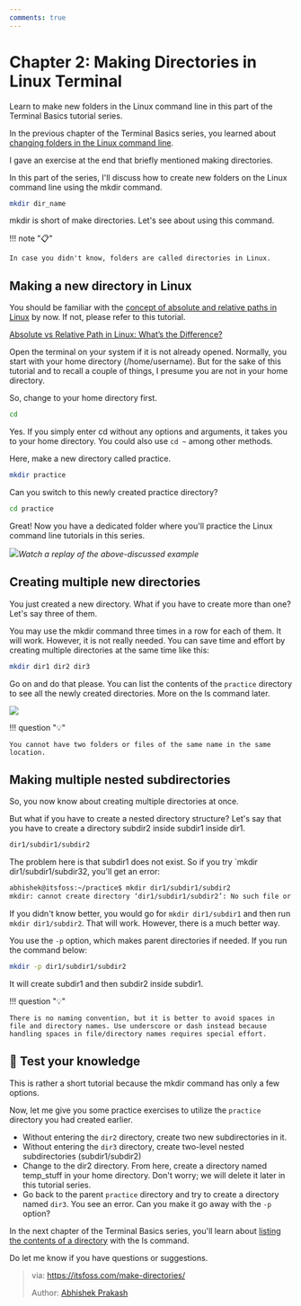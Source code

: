 ```yaml
---
comments: true
---
```


# Chapter 2: Making Directories in Linux Terminal

Learn to make new folders in the Linux command line in this part of the Terminal Basics tutorial series.

In the previous chapter of the Terminal Basics series, you learned about [changing folders in the Linux command line](https://itsfoss.com/change-directories/).

I gave an exercise at the end that briefly mentioned making directories.

In this part of the series, I'll discuss how to create new folders on the Linux command line using the mkdir command.

```Bash
mkdir dir_name
```

mkdir is short of make directories. Let's see about using this command.

!!! note "📋"

    In case you didn't know, folders are called directories in Linux.

## Making a new directory in Linux

You should be familiar with the [concept of absolute and relative paths in Linux](https://linuxhandbook.com/absolute-vs-relative-path/?ref=itsfoss.com) by now. If not, please refer to this tutorial.

[Absolute vs Relative Path in Linux: What’s the Difference?](https://linuxhandbook.com/absolute-vs-relative-path/?ref=itsfoss.com)

Open the terminal on your system if it is not already opened. Normally, you start with your home directory (/home/username). But for the sake of this tutorial and to recall a couple of things, I presume you are not in your home directory.

So, change to your home directory first.

```Bash
cd
```

Yes. If you simply enter cd without any options and arguments, it takes you to your home directory. You could also use `cd ~` among other methods.

Here, make a new directory called practice.

```Bash
mkdir practice
```

Can you switch to this newly created practice directory?

```Bash
cd practice
```

Great! Now you have a dedicated folder where you'll practice the Linux command line tutorials in this series.

![](https://cdn.jsdelivr.net/gh/SDNURoboticsAILab/ImageBed@master/img/resources/linux/chapter2-make-directory-example.svg)*Watch a replay of the above-discussed example*

## Creating multiple new directories

You just created a new directory. What if you have to create more than one? Let's say three of them.

You may use the mkdir command three times in a row for each of them. It will work. However, it is not really needed. You can save time and effort by creating multiple directories at the same time like this:

```Bash
mkdir dir1 dir2 dir3
```

Go on and do that please. You can list the contents of the `practice` directory to see all the newly created directories. More on the ls command later.

![](https://cdn.jsdelivr.net/gh/SDNURoboticsAILab/ImageBed@master/img/resources/linux/chapter2-create-multiple-directories-linux.png)

!!! question "💡"

    You cannot have two folders or files of the same name in the same location.

## Making multiple nested subdirectories

So, you now know about creating multiple directories at once.

But what if you have to create a nested directory structure? Let's say that you have to create a directory subdir2 inside subdir1 inside dir1.

```Bash
dir1/subdir1/subdir2
```

The problem here is that subdir1 does not exist. So if you try `mkdir dir1/subdir1/subdir32, you'll get an error:

```Bash
abhishek@itsfoss:~/practice$ mkdir dir1/subdir1/subdir2
mkdir: cannot create directory ‘dir1/subdir1/subdir2’: No such file or directory
```

If you didn't know better, you would go for `mkdir dir1/subdir1` and then run `mkdir dir1/subdir2`. That will work. However, there is a much better way.

You use the `-p` option, which makes parent directories if needed. If you run the command below:

```Bash
mkdir -p dir1/subdir1/subdir2
```

It will create subdir1 and then subdir2 inside subdir1.

!!! question "💡"

    There is no naming convention, but it is better to avoid spaces in file and directory names. Use underscore or dash instead because handling spaces in file/directory names requires special effort.

## 📝 Test your knowledge

This is rather a short tutorial because the mkdir command has only a few options.

Now, let me give you some practice exercises to utilize the `practice` directory you had created earlier.

- Without entering the `dir2` directory, create two new subdirectories in it.
- Without entering the `dir3` directory, create two-level nested subdirectories (subdir1/subdir2)
- Change to the dir2 directory. From here, create a directory named temp_stuff in your home directory. Don't worry; we will delete it later in this tutorial series.
- Go back to the parent `practice` directory and try to create a directory named `dir3`. You see an error. Can you make it go away with the `-p` option?

In the next chapter of the Terminal Basics series, you'll learn about [listing the contents of a directory](https://itsfoss.com/list-directory-content/) with the ls command.

Do let me know if you have questions or suggestions.

>via: https://itsfoss.com/make-directories/
>
>Author: [Abhishek Prakash](https://itsfoss.com/author/abhishek/)